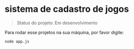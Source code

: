<h1> sistema de cadastro de jogos</h1>

> Status do projeto: Em desenvolvimento

Para rodar esse projetos na sua máquina, por favor digite:

```
node app.js
```
